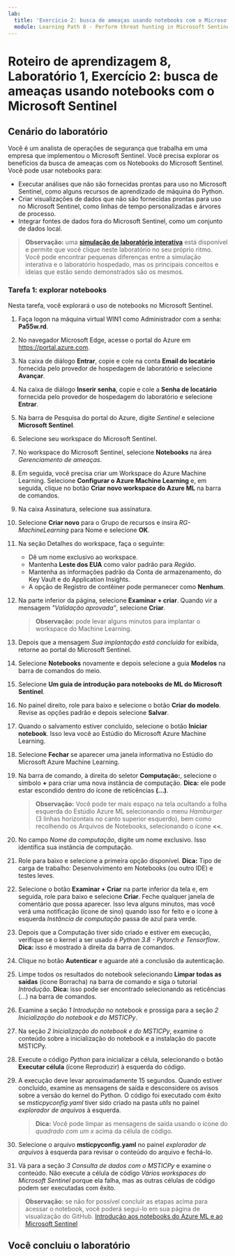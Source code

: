 ```yaml
---
lab:
  title: 'Exercício 2: busca de ameaças usando notebooks com o Microsoft Sentinel'
  module: Learning Path 8 - Perform threat hunting in Microsoft Sentinel
---
```


# Roteiro de aprendizagem 8, Laboratório 1, Exercício 2: busca de ameaças usando notebooks com o Microsoft Sentinel

## Cenário do laboratório

Você é um analista de operações de segurança que trabalha em uma empresa que implementou o Microsoft Sentinel. Você precisa explorar os benefícios da busca de ameaças com os Notebooks do Microsoft Sentinel. Você pode usar notebooks para:

- Executar análises que não são fornecidas prontas para uso no Microsoft Sentinel, como alguns recursos de aprendizado de máquina do Python.
- Criar visualizações de dados que não são fornecidas prontas para uso no Microsoft Sentinel, como linhas de tempo personalizadas e árvores de processo.
- Integrar fontes de dados fora do Microsoft Sentinel, como um conjunto de dados local.

>**Observação:** uma **[simulação de laboratório interativa](https://mslabs.cloudguides.com/guides/SC-200%20Lab%20Simulation%20-%20Hunt%20for%20threats%20using%20notebooks%20in%20Microsoft%20Sentinel)** está disponível e permite que você clique neste laboratório no seu próprio ritmo. Você pode encontrar pequenas diferenças entre a simulação interativa e o laboratório hospedado, mas os principais conceitos e ideias que estão sendo demonstrados são os mesmos. 

### Tarefa 1: explorar notebooks

Nesta tarefa, você explorará o uso de notebooks no Microsoft Sentinel.

1. Faça logon na máquina virtual WIN1 como Administrador com a senha: **Pa55w.rd**.  

1. No navegador Microsoft Edge, acesse o portal do Azure em https://portal.azure.com.

1. Na caixa de diálogo **Entrar**, copie e cole na conta **Email do locatário** fornecida pelo provedor de hospedagem de laboratório e selecione **Avançar**.

1. Na caixa de diálogo **Inserir senha**, copie e cole a **Senha de locatário** fornecida pelo provedor de hospedagem do laboratório e selecione **Entrar**.

1. Na barra de Pesquisa do portal do Azure, digite *Sentinel* e selecione **Microsoft Sentinel**.

1. Selecione seu workspace do Microsoft Sentinel.

1. No workspace do Microsoft Sentinel, selecione **Notebooks** na área *Gerenciamento de ameaças*.

1. Em seguida, você precisa criar um Workspace do Azure Machine Learning. Selecione **Configurar o Azure Machine Learning** e, em seguida, clique no botão **Criar novo workspace do Azure ML** na barra de comandos.

1. Na caixa Assinatura, selecione sua assinatura.

1. Selecione **Criar novo** para o Grupo de recursos e insira *RG-MachineLearning* para Nome e selecione **OK**. 

1. Na seção Detalhes do workspace, faça o seguinte:

     - Dê um nome exclusivo ao workspace.
     - Mantenha **Leste dos EUA** como valor padrão para *Região*.
     - Mantenha as informações padrão da Conta de armazenamento, do Key Vault e do Application Insights.
     - A opção de Registro de contêiner pode permanecer como **Nenhum**.

1. Na parte inferior da página, selecione **Examinar + criar**. Quando vir a mensagem *"Validação aprovada"*, selecione **Criar**. 

     >**Observação:** pode levar alguns minutos para implantar o workspace do Machine Learning.

1. Depois que a mensagem *Sua implantação está concluída* for exibida, retorne ao portal do Microsoft Sentinel.

1. Selecione **Notebooks** novamente e depois selecione a guia **Modelos** na barra de comandos do meio. 

1. Selecione **Um guia de introdução para notebooks de ML do Microsoft Sentinel**. 

1. No painel direito, role para baixo e selecione o botão **Criar do modelo**. Revise as opções padrão e depois selecione **Salvar**.

1. Quando o salvamento estiver concluído, selecione o botão **Iniciar notebook**. Isso leva você ao Estúdio do Microsoft Azure Machine Learning.

1. Selecione **Fechar** se aparecer uma janela informativa no Estúdio do Microsoft Azure Machine Learning.

1. Na barra de comando, à direita do seletor **Computação:**, selecione o símbolo **+** para criar uma nova instância de computação. **Dica:** ele pode estar escondido dentro do ícone de reticências **(...)**.

     >**Observação:** Você pode ter mais espaço na tela ocultando a folha esquerda do Estúdio Azure ML selecionando o menu *Hamburger* (3 linhas horizontais no canto superior esquerdo), bem como recolhendo os Arquivos de Notebooks, selecionando o ícone **<<**.

1. No campo *Nome da computação*, digite um nome exclusivo. Isso identifica sua instância de computação.

1. Role para baixo e selecione a primeira opção disponível. **Dica:** Tipo de carga de trabalho: Desenvolvimento em Notebooks (ou outro IDE) e testes leves.

1. Selecione o botão **Examinar + Criar** na parte inferior da tela e, em seguida, role para baixo e selecione **Criar**. Feche qualquer janela de comentário que possa aparecer. Isso leva alguns minutos, mas você verá uma notificação (ícone de sino) quando isso for feito e o ícone à esquerda *Instância de computação* passa de azul para verde.

1. Depois que a Computação tiver sido criado e estiver em execução, verifique se o kernel a ser usado é *Python 3.8 - Pytorch e Tensorflow*. **Dica:** isso é mostrado à direita da barra de comandos.

1. Clique no botão **Autenticar** e aguarde até a conclusão da autenticação.

1. Limpe todos os resultados do notebook selecionando **Limpar todas as saídas** (ícone Borracha) na barra de comando e siga o tutorial *Introdução*. **Dica:** isso pode ser encontrado selecionando as reticências (...) na barra de comandos.

1. Examine a seção *1 Introdução* no notebook e prossiga para a seção *2 Inicialização do notebook e do MSTICPy*.

1. Na seção *2 Inicialização do notebook e do MSTICPy*, examine o conteúdo sobre a inicialização do notebook e a instalação do pacote MSTICPy.

1. Execute o código *Python* para inicializar a célula, selecionando o botão **Executar célula** (ícone Reproduzir) à esquerda do código.

1. A execução deve levar aproximadamente 15 segundos. Quando estiver concluído, examine as mensagens de saída e desconsidere os avisos sobre a versão do kernel do Python. O código foi executado com êxito se *msticpyconfig.yaml* tiver sido criado na pasta *utils* no painel *explorador de arquivos* à esquerda.

    >**Dica:** Você pode limpar as mensagens de saída usando o ícone do *quadrado com um x* acima da célula de código.

1. Selecione o arquivo **msticpyconfig.yaml** no painel *explorador de arquivos* à esquerda para revisar o conteúdo do arquivo e fechá-lo.

1. Vá para a seção *3 Consulta de dados com o MSTICPy* e examine o conteúdo. Não execute a célula de código *Vários workspaces do Microsoft Sentinel* porque ela falha, mas as outras células de código podem ser executadas com êxito.

>**Observação:** se não for possível concluir as etapas acima para acessar o notebook, você poderá segui-lo em sua página de visualização do GitHub. [Introdução aos notebooks do Azure ML e ao Microsoft Sentinel](https://nbviewer.org/github/Azure/Azure-Sentinel-Notebooks/blob/master/A%20Getting%20Started%20Guide%20For%20Azure%20Sentinel%20ML%20Notebooks.ipynb) 

## Você concluiu o laboratório
